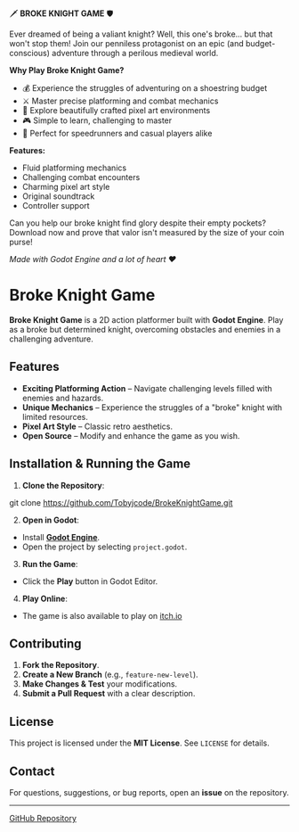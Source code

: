 🗡️ **BROKE KNIGHT GAME** 🛡️

Ever dreamed of being a valiant knight? Well, this one's broke... but that won't stop them! Join our penniless protagonist on an epic (and budget-conscious) adventure through a perilous medieval world.

**Why Play Broke Knight Game?**
- 💰 Experience the struggles of adventuring on a shoestring budget
- ⚔️ Master precise platforming and combat mechanics
- 🏰 Explore beautifully crafted pixel art environments
- 🎮 Simple to learn, challenging to master
- 🌟 Perfect for speedrunners and casual players alike

**Features:**
- Fluid platforming mechanics
- Challenging combat encounters
- Charming pixel art style
- Original soundtrack
- Controller support

Can you help our broke knight find glory despite their empty pockets? Download now and prove that valor isn't measured by the size of your coin purse!

*Made with Godot Engine and a lot of heart ❤️*

# Broke Knight Game

**Broke Knight Game** is a 2D action platformer built with **Godot Engine**. Play as a broke but determined knight, overcoming obstacles and enemies in a challenging adventure.

## Features

- **Exciting Platforming Action** – Navigate challenging levels filled with enemies and hazards.  
- **Unique Mechanics** – Experience the struggles of a "broke" knight with limited resources.  
- **Pixel Art Style** – Classic retro aesthetics.  
- **Open Source** – Modify and enhance the game as you wish.  

## Installation & Running the Game

1. **Clone the Repository**:

git clone https://github.com/Tobyjcode/BrokeKnightGame.git

2. **Open in Godot**:
- Install **[Godot Engine](https://godotengine.org/)**.  
- Open the project by selecting `project.godot`.  

3. **Run the Game**:
- Click the **Play** button in Godot Editor.  

4. **Play Online**:
- The game is also available to play on [itch.io](https://[your-username].itch.io/broke-knight-game)

## Contributing

1. **Fork the Repository**.  
2. **Create a New Branch** (e.g., `feature-new-level`).  
3. **Make Changes & Test** your modifications.  
4. **Submit a Pull Request** with a clear description.  

## License

This project is licensed under the **MIT License**. See `LICENSE` for details.  

## Contact

For questions, suggestions, or bug reports, open an **issue** on the repository.  

---

[GitHub Repository](https://github.com/Tobyjcode/BrokeKnightGame)
